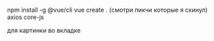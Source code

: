 npm install -g @vue/cli
vue create . (смотри пикчи которые я скинул)
axios
core-js
<link rel="shortcut icon" href="путь" /> для картинки во вкладке
